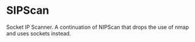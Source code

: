 # SIPScan
Socket IP Scanner. A continuation of NIPScan that drops the use of nmap and uses sockets instead.
